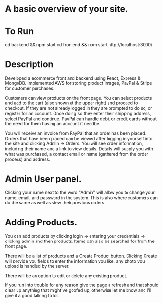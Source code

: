 # A basic overview of your site.


# To Run
cd backend && npm start
cd frontend && npm start
http://localhost:3000/

# Description
Developed a ecommerce front and backend using React, Express & MongoDB.  Implemented AWS for storing product images, PayPal & Stripe for customer purchases.


Customers can view products on the front page.  You can select products and add to the cart (also shown at the upper right) and proceed to checkout.  If they are not already logged in they are prompted to do so, or register for an account.
Once doing so they enter their shipping address, select PayPal and continue.
PayPal can handle debit or credit cards without the need for them having an account if needbe. 

You will receive an invoice from PayPal that an order has been placed.  Orders that have been placed can be viewed after logging
in yourself into the site and clicking Admin -> Orders.
You will see order information, including their name and a link to view details.
Details will supply you with what was purchased, a contact email or name (gathered from the order process) and address.


# Admin User panel.
Clicking your name next to the word "Admin" will allow you to change your name, email, and password in the system.
This is also where customers can do the same as well as view their previous orders.


# Adding Products.
You can add products by clicking login -> entering your credentials -> clicking admin and then products.
Items can also be searched for from the front page.


There will be a list of products and a Create Product button.
Clicking Create will provide you fields to enter the information you like, any photo you upload is handled by the server.

There will be an option to edit or delete any existing product.

If you run into trouble for any reason give the page a refresh and that should clear up anything that might've goofed up,
otherwise let me know and I'll give it a good talking to lol.